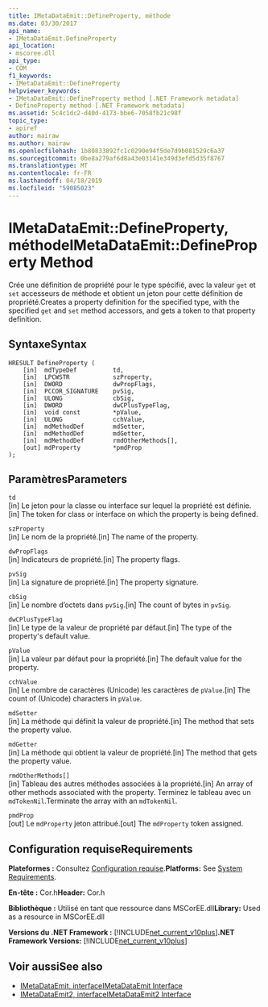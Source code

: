 ```yaml
---
title: IMetaDataEmit::DefineProperty, méthode
ms.date: 03/30/2017
api_name:
- IMetaDataEmit.DefineProperty
api_location:
- mscoree.dll
api_type:
- COM
f1_keywords:
- IMetaDataEmit::DefineProperty
helpviewer_keywords:
- IMetaDataEmit::DefineProperty method [.NET Framework metadata]
- DefineProperty method [.NET Framework metadata]
ms.assetid: 5c4c1dc2-d40d-4173-bbe6-7058fb21c98f
topic_type:
- apiref
author: mairaw
ms.author: mairaw
ms.openlocfilehash: 1b80833892fc1c0290e94f5de7d9b081529c6a37
ms.sourcegitcommit: 0be8a279af6d8a43e03141e349d3efd5d35f8767
ms.translationtype: MT
ms.contentlocale: fr-FR
ms.lasthandoff: 04/18/2019
ms.locfileid: "59085023"
---
```

# <a name="imetadataemitdefineproperty-method"></a><span data-ttu-id="5afbc-102">IMetaDataEmit::DefineProperty, méthode</span><span class="sxs-lookup"><span data-stu-id="5afbc-102">IMetaDataEmit::DefineProperty Method</span></span>
<span data-ttu-id="5afbc-103">Crée une définition de propriété pour le type spécifié, avec la valeur `get` et `set` accesseurs de méthode et obtient un jeton pour cette définition de propriété.</span><span class="sxs-lookup"><span data-stu-id="5afbc-103">Creates a property definition for the specified type, with the specified `get` and `set` method accessors, and gets a token to that property definition.</span></span>  
  
## <a name="syntax"></a><span data-ttu-id="5afbc-104">Syntaxe</span><span class="sxs-lookup"><span data-stu-id="5afbc-104">Syntax</span></span>  
  
```  
HRESULT DefineProperty (   
    [in]  mdTypeDef          td,   
    [in]  LPCWSTR            szProperty,   
    [in]  DWORD              dwPropFlags,   
    [in]  PCCOR_SIGNATURE    pvSig,   
    [in]  ULONG              cbSig,   
    [in]  DWORD              dwCPlusTypeFlag,   
    [in]  void const         *pValue,   
    [in]  ULONG              cchValue,   
    [in]  mdMethodDef        mdSetter,   
    [in]  mdMethodDef        mdGetter,   
    [in]  mdMethodDef        rmdOtherMethods[],   
    [out] mdProperty         *pmdProp   
);  
```  
  
## <a name="parameters"></a><span data-ttu-id="5afbc-105">Paramètres</span><span class="sxs-lookup"><span data-stu-id="5afbc-105">Parameters</span></span>  
 `td`  
 <span data-ttu-id="5afbc-106">[in] Le jeton pour la classe ou interface sur lequel la propriété est définie.</span><span class="sxs-lookup"><span data-stu-id="5afbc-106">[in] The token for class or interface on which the property is being defined.</span></span>  
  
 `szProperty`  
 <span data-ttu-id="5afbc-107">[in] Le nom de la propriété.</span><span class="sxs-lookup"><span data-stu-id="5afbc-107">[in] The name of the property.</span></span>  
  
 `dwPropFlags`  
 <span data-ttu-id="5afbc-108">[in] Indicateurs de propriété.</span><span class="sxs-lookup"><span data-stu-id="5afbc-108">[in] The property flags.</span></span>  
  
 `pvSig`  
 <span data-ttu-id="5afbc-109">[in] La signature de propriété.</span><span class="sxs-lookup"><span data-stu-id="5afbc-109">[in] The property signature.</span></span>  
  
 `cbSig`  
 <span data-ttu-id="5afbc-110">[in] Le nombre d’octets dans `pvSig`.</span><span class="sxs-lookup"><span data-stu-id="5afbc-110">[in] The count of bytes in `pvSig`.</span></span>  
  
 `dwCPlusTypeFlag`  
 <span data-ttu-id="5afbc-111">[in] Le type de la valeur de propriété par défaut.</span><span class="sxs-lookup"><span data-stu-id="5afbc-111">[in] The type of the property's default value.</span></span>  
  
 `pValue`  
 <span data-ttu-id="5afbc-112">[in] La valeur par défaut pour la propriété.</span><span class="sxs-lookup"><span data-stu-id="5afbc-112">[in] The default value for the property.</span></span>  
  
 `cchValue`  
 <span data-ttu-id="5afbc-113">[in] Le nombre de caractères (Unicode) les caractères de `pValue`.</span><span class="sxs-lookup"><span data-stu-id="5afbc-113">[in] The count of (Unicode) characters in `pValue`.</span></span>  
  
 `mdSetter`  
 <span data-ttu-id="5afbc-114">[in] La méthode qui définit la valeur de propriété.</span><span class="sxs-lookup"><span data-stu-id="5afbc-114">[in] The method that sets the property value.</span></span>  
  
 `mdGetter`  
 <span data-ttu-id="5afbc-115">[in] La méthode qui obtient la valeur de propriété.</span><span class="sxs-lookup"><span data-stu-id="5afbc-115">[in] The method that gets the property value.</span></span>  
  
 `rmdOtherMethods[]`  
 <span data-ttu-id="5afbc-116">[in] Tableau des autres méthodes associées à la propriété.</span><span class="sxs-lookup"><span data-stu-id="5afbc-116">[in] An array of other methods associated with the property.</span></span> <span data-ttu-id="5afbc-117">Terminez le tableau avec un `mdTokenNil`.</span><span class="sxs-lookup"><span data-stu-id="5afbc-117">Terminate the array with an `mdTokenNil`.</span></span>  
  
 `pmdProp`  
 <span data-ttu-id="5afbc-118">[out] Le `mdProperty` jeton attribué.</span><span class="sxs-lookup"><span data-stu-id="5afbc-118">[out] The `mdProperty` token assigned.</span></span>  
  
## <a name="requirements"></a><span data-ttu-id="5afbc-119">Configuration requise</span><span class="sxs-lookup"><span data-stu-id="5afbc-119">Requirements</span></span>  
 <span data-ttu-id="5afbc-120">**Plateformes :** Consultez [Configuration requise](../../../../docs/framework/get-started/system-requirements.md).</span><span class="sxs-lookup"><span data-stu-id="5afbc-120">**Platforms:** See [System Requirements](../../../../docs/framework/get-started/system-requirements.md).</span></span>  
  
 <span data-ttu-id="5afbc-121">**En-tête :** Cor.h</span><span class="sxs-lookup"><span data-stu-id="5afbc-121">**Header:** Cor.h</span></span>  
  
 <span data-ttu-id="5afbc-122">**Bibliothèque :** Utilisé en tant que ressource dans MSCorEE.dll</span><span class="sxs-lookup"><span data-stu-id="5afbc-122">**Library:** Used as a resource in MSCorEE.dll</span></span>  
  
 <span data-ttu-id="5afbc-123">**Versions du .NET Framework :** [!INCLUDE[net_current_v10plus](../../../../includes/net-current-v10plus-md.md)]</span><span class="sxs-lookup"><span data-stu-id="5afbc-123">**.NET Framework Versions:** [!INCLUDE[net_current_v10plus](../../../../includes/net-current-v10plus-md.md)]</span></span>  
  
## <a name="see-also"></a><span data-ttu-id="5afbc-124">Voir aussi</span><span class="sxs-lookup"><span data-stu-id="5afbc-124">See also</span></span>

- [<span data-ttu-id="5afbc-125">IMetaDataEmit, interface</span><span class="sxs-lookup"><span data-stu-id="5afbc-125">IMetaDataEmit Interface</span></span>](../../../../docs/framework/unmanaged-api/metadata/imetadataemit-interface.md)
- [<span data-ttu-id="5afbc-126">IMetaDataEmit2, interface</span><span class="sxs-lookup"><span data-stu-id="5afbc-126">IMetaDataEmit2 Interface</span></span>](../../../../docs/framework/unmanaged-api/metadata/imetadataemit2-interface.md)
